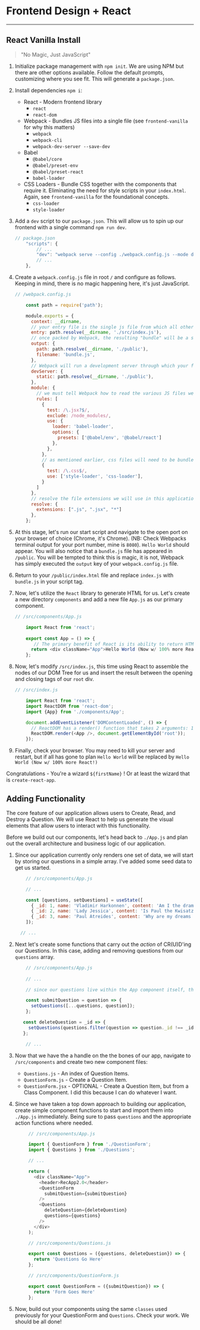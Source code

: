 # Frontend Design + React
---

## React Vanilla Install

> "No Magic, Just JavaScript"

1. Initialize package management with `npm init`. We are using NPM but there are other options available. Follow the default prompts, customizing where you see fit. This will generate a `package.json`.

2. Install dependencies `npm i`:
    - React - Modern frontend library
      - `react`
      - `react-dom`
    - Webpack - Bundles JS files into a single file (see `frontend-vanilla` for why this matters)
      - `webpack`
      - `webpack-cli`
      - `webpack-dev-server --save-dev`
    - Babel
      - `@babel/core`
      - `@babel/preset-env`
      - `@babel/preset-react`
      - `babel-loader`
    - CSS Loaders - Bundle CSS together with the components that require it. Eliminating the need for style scripts in your `index.html`. Again, see `frontend-vanilla` for the foundational concepts. 
      - `css-loader`
      - `style-loader`

3. Add a `dev` script to our `package.json`. This will allow us to spin up our frontend with a single command `npm run dev`. 

    ~~~js
    // package.json
        "scripts": {
            // ...
            "dev": "webpack serve --config ./webpack.config.js --mode development",
            // ...
        },
    ~~~
    
4. Create a `webpack.config.js` file in root `/` and configure as follows. Keeping in mind, there is no magic happening here, it's just JavaScript.

    ~~~js
    // /webpack.config.js

        const path = require('path');

        module.exports = {
          context: __dirname,
          // your entry file is the single js file from which all others will be accessed, think of it like a root node. 
          entry: path.resolve(__dirname, './src/index.js'),
          // once packed by Webpack, the resulting "bundle" will be a single, publicly accessible file.
          output: {
            path: path.resolve(__dirname, './public'),
            filename: 'bundle.js',
          },
          // Webpack will run a development server through which your files will be viewable in the browser. The server will find your application's JS bundle in ./public.
          devServer: {
            static: path.resolve(__dirname, './public'),
          },
          module: {
            // we must tell Webpack how to read the various JS files we create. since React uses a special flavor of JS we know as JSX, it must be translated into the most basic JS syntax. This is true of some features of newer JS versions as well such as ES2021^. 
            rules: [
              {
                test: /\.jsx?$/,
                exclude: /node_modules/,
                use: {
                  loader: 'babel-loader',
                  options: {
                    presets: ['@babel/env', '@babel/react']
                  },
                },
              },
              // as mentioned earlier, css files will need to be bundled via our style loaders.
              { 
                test: /\.css$/,
                use: ['style-loader', 'css-loader'],
              }
            ]
          },
          // resolve the file extensions we will use in this application.
          resolve: {
            extensions: [".js", ".jsx", "*"]
          },
        };

    ~~~


5. At this stage, let's run our start script and navigate to the open port on your browser of choice (Chrome, it's Chrome). (NB: Check Webpacks terminal output for your port number, mine is `8080`). `Hello World` should appear. You will also notice that a `bundle.js` file has appeared in `/public`. You will be tempted to think this is magic, it is not, Webpack has simply executed the `output` key of your `webpack.config.js` file.

6. Return to your `/public/index.html` file and replace `index.js` with `bundle.js` in your script tag. 

7. Now, let's utilize the `React` library to generate HTML for us. Let's create a new directory `components` and add a new file `App.js` as our primary component.

    ~~~js
    // /src/components/App.js

        import React from 'react';
       
        export const App = () => {
           // The primary benefit of React is its ability to return HTML elements from JS functions, abstracting away the likes of `document.append()`.
          return <div className="App">Hello World (Now w/ 100% more React!)</div>
        };

    ~~~


8.  Now, let's modify `/src/index.js`, this time using React to assemble the nodes of our DOM Tree for us and insert the result between the opening and closing tags of our `root` div.  

    ~~~js
    // /src/index.js

        import React from 'react';
        import ReactDOM from 'react-dom';
        import {App} from './components/App';

        document.addEventListener('DOMContentLoaded', () => {
          // ReactDOM has a render() function that takes 2 arguments: 1. A single JSX element from which all of our other JSX elements will extend, and 2. a single HTML element within which our JSX element will be inserted. 
          ReactDOM.render(<App />, document.getElementById('root'));
        });

    ~~~

9.  Finally, check your browser. You may need to kill your server and restart, but if all has gone to plan `Hello World` will be replaced by `Hello World (Now w/ 100% more React!)` 

Congratulations - You're a wizard `${firstName}` ! Or at least the wizard that is `create-react-app`. 

## Adding Functionality

The core feature of our application allows users to Create, Read, and Destroy a Question. We will use React to help us generate the visual elements that allow users to interact with this functionality. 

Before we build out our components, let's head back to `./App.js` and plan out the overall architecture and business logic of our application.

1. Since our application currently only renders one set of data, we will start by storing our questions in a simple array. I've added some seed data to get us started.

      ~~~js
          // /src/components/App.js

          // ...

          const [questions, setQuestions] = useState([
            { _id: 1, name: 'Vladimir Harkonnen', content: 'Am I the drama?' },
            { _id: 2, name: 'Lady Jessica', content: 'Is Paul the Kwisatz Haderach?' },
            { _id: 3, name: 'Paul Atreides', content: 'Why are my dreams so sandy?' },
          ]);

        // ...

      ~~~


2. Next let's create some functions that carry out the *action* of CR(U)D'ing our Questions. In this case, adding and removing questions from our `questions` array.  

      ~~~js
          // /src/components/App.js
          
          // ...

          // since our questions live within the App component itself, there is no need for a READ action.

          const submitQuestion = question => {
            setQuestions([...questions, question]);
          };

         const deleteQuestion = _id => {
           setQuestions(questions.filter(question => question._id !== _id));
         };

          // ...

      ~~~

3. Now that we have the a handle on the the bones of our app, navigate to `/src/components` and create two new component files:
   - `Questions.js` - An index of Question Items.
   - `QuestionForm.js` - Create a Question Item. 
   - `QuestionForm.jsx` - OPTIONAL - Create a Question Item, but from a Class Component. I did this because I can do whatever I want.

4. Since we have taken a top down approach to building our application, create simple component functions to start and import them into `./App.js` immediately. Being sure to pass `questions` and the appropriate action functions where needed. 

    ~~~js
         // /src/components/App.js

         import { QuestionForm } from './QuestionForm';
         import { Questions } from './Questions';

         // ...

         return (
           <div className="App">
             <header>RecApp2.0</header>
             <QuestionForm 
               submitQuestion={submitQuestion}
             />
             <Questions 
               deleteQuestion={deleteQuestion}
               questions={questions}
             />
           </div>
         );

         // /src/components/Questions.js

         export const Questions = ({questions, deleteQuestion}) => {
           return 'Questions Go Here'
         };

         // /src/components/QuestionForm.js

         export const QuestionForm = ({submitQuestion}) => {
           return 'Form Goes Here'
         };

    ~~~

5. Now, build out your components using the same `classes` used previously for your QuestionForm and `Questions`. Check your work. We should be all done!

